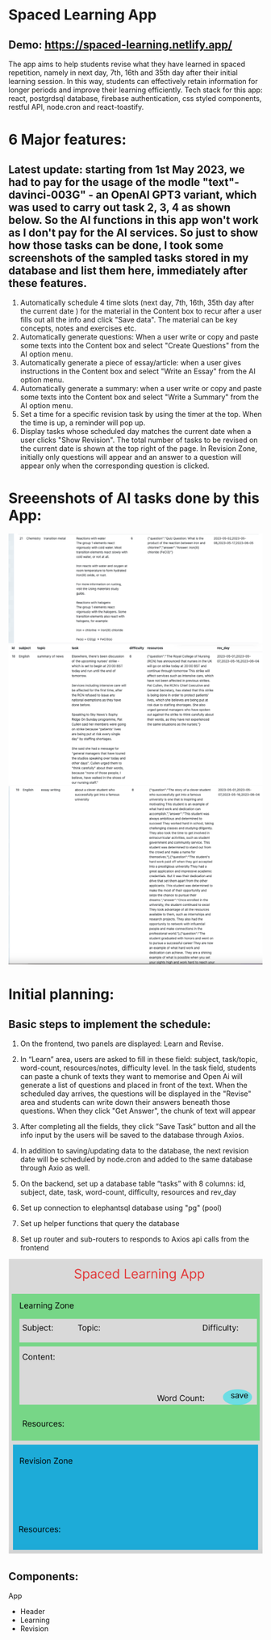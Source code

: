 # Spaced Learning App
## Demo: https://spaced-learning.netlify.app/

The app aims to help students revise what they have learned in spaced repetition, namely in next day, 7th, 16th and 35th day after their initial learning session. In this way, students can effectively retain information for longer periods and improve their learning efficiently. Tech stack for this app: react, postgrdsql database, firebase authentication, css styled components, restful API, node.cron and react-toastify.

# 6 Major features:

## Latest update: starting from 1st May 2023, we had to pay for the usage of the modle "text"-davinci-003G" - an OpenAI GPT3 variant, which was used to carry out task 2, 3, 4 as shown below. So the AI functions in this app won't work as I don't pay for the AI services. So just to show how those tasks can be done, I took some screenshots of the sampled tasks stored in my database and list them here, immediately after these features.

1. Automatically schedule 4 time slots (next day, 7th, 16th, 35th day after the current date ) for the material in the Content box to recur after a user fills out all the info and click "Save data". The material can be key concepts, notes and exercises etc.
2. Automatically generate questions: When a user write or copy and paste some texts into the Content box and select "Create Questions" from the AI option menu.
3. Automatically generate a piece of essay/article: when a user gives instructions in the Content box and select "Write an Essay" from the AI option menu.
4. Automatically generate a summary: when a user write or copy and paste some texts into the Content box and select "Write a Summary" from the AI option menu.
5. Set a time for a specific revision task by using the timer at the top. When the time is up, a reminder will pop up.
6. Display tasks whose scheduled day matches the current date when a user clicks "Show Revision". The total number of tasks to be revised on the current date is shown at the top right of the page. In Revision Zone, initially only questions will appear and an answer to a question will appear only when the corresponding question is clicked.

# Sreeenshots of AI tasks done by this App:

![Generating Questions from texts provided](https://github.com/JeremyXZ/spaced-learning-frontend/blob/493fc72bac67d06d1fab088e9bb32e75333b187d/src/images/AI_generate_questions.png)
![Summarising a text given](https://github.com/JeremyXZ/spaced-learning-frontend/blob/493fc72bac67d06d1fab088e9bb32e75333b187d/src/images/AI_summary_task.png)
![Writing an essay based on instructions given](https://github.com/JeremyXZ/spaced-learning-frontend/blob/493fc72bac67d06d1fab088e9bb32e75333b187d/src/images/AI_essay_writing.png)

# Initial planning:

## Basic steps to implement the schedule:

1. On the frontend, two panels are displayed: Learn and Revise.

2. In “Learn” area, users are asked to fill in these field: subject, task/topic, word-count, resources/notes, difficulty level. In the task field, students can paste a chunk of texts they want to memorise and Open Ai will generate a list of questions and placed in front of the text. When the scheduled day arrives, the questions will be displayed in the "Revise" area and students can write down their answers beneath those questions. When they click "Get Answer", the chunk of text will appear

3. After completing all the fields, they click ”Save Task” button and all the info input by the users will be saved to the database through Axios.

4. In addition to saving/updating data to the database, the next revision date will be scheduled by node.cron and added to the same database through Axio as well.

5. On the backend, set up a database table “tasks” with 8 columns: id, subject, date, task, word-count, difficulty, resources and rev_day

6. Set up connection to elephantsql database using "pg" (pool)

7. Set up helper functions that query the database

8. Set up router and sub-routers to responds to Axios api calls from the frontend

![Wireframe for App UI](https://github.com/JeremyXZ/spaced-learning-frontend/blob/main/src/images/learning-app%20wireframe.png)

## Components:

App

- Header
- Learning
- Revision
